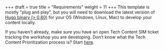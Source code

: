 +++
draft = true
title = "Requirements"
weight = 11
+++
This template is mostly "plug and play", but you will need to download the latest version of [Hugo binary (> 0.60)](https://gohugo.io/getting-started/installing/) for your OS (Windows, Linux, Mac) to develop your content locally.

If you haven't already, make sure you have an open Tech Content SIM ticket tracking the workshop you are developing. Don't know what the Tech Content Prioritization process is? Start [here](https://w.amazon.com/bin/view/AWS_Technical_Content/aws-tech-content-sim-dashboard/).
